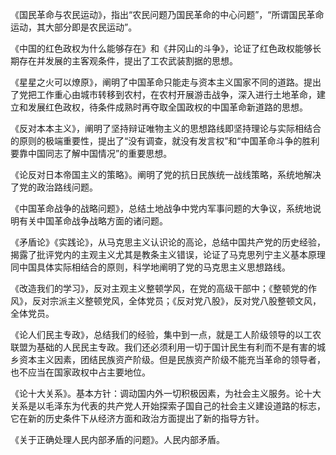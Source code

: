 《国民革命与农民运动》，指出“农民问题乃国民革命的中心问题”，“所谓国民革命运动，其大部分即是农民运动”。 

《中国的红色政权为什么能够存在》和《井冈山的斗争》，论证了红色政权能够长期存在并发展的主客观条件，提出了工农武装割据的思想。 

《星星之火可以燎原》，阐明了中国革命只能走与资本主义国家不同的道路。提出了党把工作重心由城市转移到农村，在农村开展游击战争，深入进行土地革命，建立和发展红色政权，待条件成熟时再夺取全国政权的中国革命新道路的思想。 

《反对本本主义》，阐明了坚持辩证唯物主义的思想路线即坚持理论与实际相结合的原则的极端重要性，提出了“没有调查，就没有发言权”和“中国革命斗争的胜利要靠中国同志了解中国情况”的重要思想。 

《论反对日本帝国主义的策略》。阐明了党的抗日民族统一战线策略，系统地解决了党的政治路线问题。 

《中国革命战争的战略问题》，总结土地战争中党内军事问题的大争议，系统地说明有关中国革命战争战略方面的诸问题。 

《矛盾论》《实践论》，从马克思主义认识论的高论，总结中国共产党的历史经验，揭露了批评党内的主观主义尤其是教条主义错误，论证了马克思列宁主义基本原理同中国具体实际相结合的原则，科学地阐明了党的马克思主义思想路线。 

《改造我们的学习》，反对主观主义整顿学风，在党的高级干部中；《整顿党的作风》，反对宗派主义整顿党风，全体党员；《反对党八股》，反对党八股整顿文风，全体党员。 

《论人们民主专政》，总结我们的经验，集中到一点，就是工人阶级领导的以工农联盟为基础的人民民主专政。我们还必须利用一切于国计民生有利而不是有害的城乡资本主义因素，团结民族资产阶级。但是民族资产阶级不能充当革命的领导者，也不应当在国家政权中占主要地位。 

《论十大关系》。基本方针：调动国内外一切积极因素，为社会主义服务。论十大关系是以毛泽东为代表的共产党人开始探索子国自己的社会主义建设道路的标志，它在新的历史条件下从经济方面和政治方面提出了新的指导方针。 

《关于正确处理人民内部矛盾的问题》。人民内部矛盾。 
